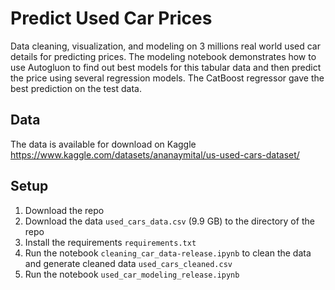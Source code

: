 # Predict Used Car Prices
Data cleaning, visualization, and modeling on 3 millions real world used car details for predicting prices. The modeling notebook demonstrates how to use Autogluon to find out best models for this tabular data and then predict the price using several regression models. The CatBoost regressor gave the best prediction on the test data.

## Data
The data is available for download on Kaggle https://www.kaggle.com/datasets/ananaymital/us-used-cars-dataset/

## Setup
1. Download the repo
2. Download the data `used_cars_data.csv` (9.9 GB) to the directory of the repo
3. Install the requirements `requirements.txt`
4. Run the notebook `cleaning_car_data-release.ipynb` to clean the data and generate cleaned data `used_cars_cleaned.csv`
5. Run the notebook `used_car_modeling_release.ipynb`
